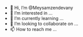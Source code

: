 - 👋 Hi, I’m @Meysamzendevany
- 👀 I’m interested in ...
- 🌱 I’m currently learning ...
- 💞️ I’m looking to collaborate on ...
- 📫 How to reach me ...

<!---
Meysamzendevany/Meysamzendevany is a ✨ special ✨ repository because its `README.md` (this file) appears on your GitHub profile.
You can click the Preview link to take a look at your changes.
--->
